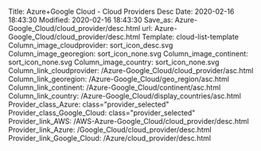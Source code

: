 Title: Azure+Google Cloud - Cloud Providers Desc
Date: 2020-02-16 18:43:30
Modified: 2020-02-16 18:43:30
Save_as: Azure-Google_Cloud/cloud_provider/desc.html
url: Azure-Google_Cloud/cloud_provider/desc.html
Template: cloud-list-template
Column_image_cloudprovider: sort_icon_desc.svg
Column_image_georegion: sort_icon_none.svg
Column_image_continent: sort_icon_none.svg
Column_image_country: sort_icon_none.svg
Column_link_cloudprovider: /Azure-Google_Cloud/cloud_provider/asc.html
Column_link_georegion: /Azure-Google_Cloud/geo_region/asc.html
Column_link_continent: /Azure-Google_Cloud/continent/asc.html
Column_link_country: /Azure-Google_Cloud/display_countries/asc.html
Provider_class_Azure: class="provider_selected"
Provider_class_Google_Cloud: class="provider_selected"
Provider_link_AWS: /AWS-Azure-Google_Cloud/cloud_provider/desc.html
Provider_link_Azure: /Google_Cloud/cloud_provider/desc.html
Provider_link_Google_Cloud: /Azure/cloud_provider/desc.html